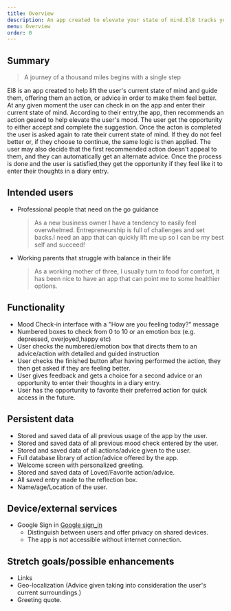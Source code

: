 ```yaml
---
title: Overview
description: An app created to elevate your state of mind.El8 tracks your mood and offers you concrete advice to help you feel better, one step at a time.
menu: Overview
order: 0
---
```


## Summary

> A journey of a thousand miles begins with a single step

El8 is an app created to help lift the user's current state of mind and guide them, offering them an action, or advice in order to make them feel better.
At any given moment the user can check in on the app and enter their current state of mind. According to their entry,the app, then recommends an action geared to help elevate the user's mood.
The user get the opportunity to either accept and complete the suggestion. Once the acton is completed the user is asked again to rate their current state of mind. If they do not feel better or, if they choose to continue, the same logic is then applied.
The user may also decide that the first recommended action doesn't appeal to them, and they can automatically get an alternate advice.
Once the process is done and the user is satisfied,they get the opportunity if they feel like it to enter their thoughts in a diary entry.
## Intended users

- Professional people that need on the go guidance
  > As a new business owner I have a tendency to easily feel overwhelmed. Entrepreneurship is full of challenges and set backs.I need an app that can quickly lift me up so I can be my best self and succeed! 
- Working parents that struggle with balance in their life
  > As a working mother of three, I usually turn to food for comfort, it has been nice to have an app that can point me to some healthier options. 
 
## Functionality

- Mood Check-in interface with a "How are you feeling today?" message
- Numbered boxes to check from 0 to 10 or an emotion box (e.g. depressed, overjoyed,happy etc)
- User checks the numbered/emotion box that directs them to an advice/action with detailed and guided instruction
- User checks the finished button after having performed the action, they then get asked if they are feeling better.
- User gives feedback and gets a choice for a second advice or an opportunity to enter their thoughts in a diary entry.
- User has the opportunity to favorite their preferred action for quick access in the future.

## Persistent data

- Stored and saved data of all previous usage of the app by the user.
- Stored and saved data of all previous mood check entered by the user.
- Stored and saved data of all actions/advice given to the user.
- Full database library of action/advice offered by the app.
- Welcome screen with personalized greeting.
- Stored and saved data of Loved/Favorite action/advice.
- All saved entry made to the reflection box.
- Name/age/Location of the user.


## Device/external services

- Google Sign in
  [Google sign_in](https://developers.google.com/identity/sign-in/android/start-integrating)
  - Distinguish between users and offer privacy on shared devices.
  - The app is not accessible without internet connection.
  
## Stretch goals/possible enhancements 

- Links
- Geo-localization (Advice given taking into consideration the user's current surroundings.)
- Greeting quote.
